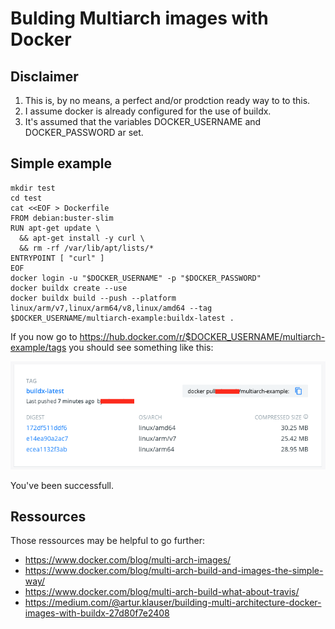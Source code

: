 # Bulding Multiarch images with Docker

## Disclaimer

1. This is, by no means, a perfect and/or prodction ready way to to this.
1. I assume docker is already configured for the use of buildx.
1. It's assumed that the variables DOCKER_USERNAME and DOCKER_PASSWORD ar set.

## Simple example
	mkdir test
	cd test
	cat <<EOF > Dockerfile
	FROM debian:buster-slim
	RUN apt-get update \
	  && apt-get install -y curl \
	  && rm -rf /var/lib/apt/lists/*
	ENTRYPOINT [ "curl" ]
	EOF
	docker login -u "$DOCKER_USERNAME" -p "$DOCKER_PASSWORD"
	docker buildx create --use
	docker buildx build --push --platform linux/arm/v7,linux/arm64/v8,linux/amd64 --tag $DOCKER_USERNAME/multiarch-example:buildx-latest .
    
If you now go to https://hub.docker.com/r/$DOCKER_USERNAME/multiarch-example/tags you should see something like this:

![Multi-Arch image on DockerHub](../images/multi_arch_image_on_dockerhub.png)

You've been successfull.

## Ressources

Those ressources may be helpful to go further:

- https://www.docker.com/blog/multi-arch-images/
- https://www.docker.com/blog/multi-arch-build-and-images-the-simple-way/
- https://www.docker.com/blog/multi-arch-build-what-about-travis/
- https://medium.com/@artur.klauser/building-multi-architecture-docker-images-with-buildx-27d80f7e2408

